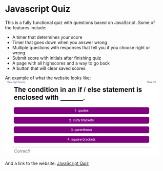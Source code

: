 # Javascript Quiz
This is a fully functional quiz with questions based on JavaScript.
Some of the features include:
- A timer that determines your score
- Timer that goes down when you answer wrong
- Multiple questions with responses that tell you if you choose right or wrong
- Submit score with initials after finishing quiz
- A page with all highscores and a way to go back
- A button that will clear saved scores

An example of what the website looks like:
![quiz page example](./assets/images/quiz-example.png)

And a link to the website: [JavaScript Quiz](ttps://supersteve729.github.io/Javascript-Quiz/)
